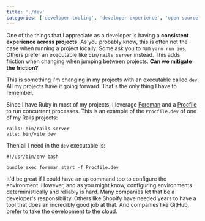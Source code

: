 ```yaml
---
title: './dev'
categories: ['developer tooling', 'developer experience', 'open source']
---
```


One of the things that I appreciate as a developer is having a **consistent experience across projects**.
As you probably know,
this is often not the case when running a project locally.
Some ask you to run `yarn run ios`.
Others prefer an executable like `bin/rails server` instead.
This adds friction when changing when jumping between projects.
**Can we mitigate the friction?**

This is something I'm changing in my projects with an executable called `dev`.
All my projects have it going forward.
That's the only thing I have to remember.

Since I have Ruby in most of my projects,
I leverage [Foreman](https://github.com/ddollar/foreman) and a [Procfile](https://devcenter.heroku.com/articles/procfile) to run concurrent processes.
This is an example of the `Procfile.dev` of one of my Rails projects:

```
rails: bin/rails server
vite: bin/vite dev
```

Then all I need in the `dev` executable is:

```language-bash
#!/usr/bin/env bash

bundle exec foreman start -f Procfile.dev
```

It'd be great if I could have an `up` command too to configure the environment.
However,
and as you might know,
configuring environments deterministically and reliably is hard.
Many companies let that be a developer's responsibility.
Others like Shopify have needed years to have a tool that does an incredibly good job at that.
And companies like GitHub,
prefer to take the development to [the cloud](https://github.com/features/codespaces).
